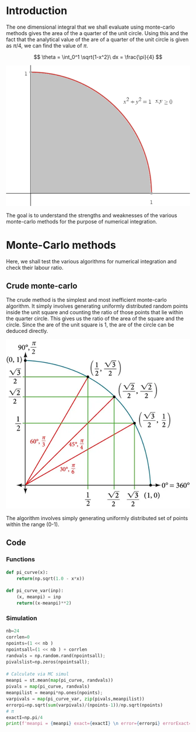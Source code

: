 <div class="HEADER drawer">

</div>

# Introduction

The one dimensional integral that we shall evaluate using monte-carlo
methods gives the area of the a quarter of the unit circle. Using this
and the fact that the analytical value of the are of a quarter of the
unit circle is given as $\pi/4$, we can find the value of $\pi$.

$$
\theta = \int_0^1 \sqrt{1-x^2}\ dx = \frac{\pi}{4}
$$

![](../figures/area_quarter_unit_circle.png)

The goal is to understand the strengths and weaknesses of the various
monte-carlo methods for the purpose of numerical integration.

# Monte-Carlo methods

Here, we shall test the various algorithms for numerical integration and
check their labour ratio.

## Crude monte-carlo

The crude method is the simplest and most inefficient monte-carlo
algorithm. It simply involves generating uniformly distributed random
points inside the unit square and counting the ratio of those points
that lie within the quarter circle. This gives us the ratio of the area
of the square and the circle. Since the are of the unit square is 1, the
are of the circle can be deduced directly.

![](../figures/crude_sampling.png)

The algorithm involves simply generating uniformly distributed set of
points within the range (0-1).

## Code

### Functions

``` python
def pi_curve(x):
    return(np.sqrt(1.0 - x*x))

def pi_curve_var(inp):
    (x, meanpi) = inp
    return((x-meanpi)**2)
```

### Simulation

``` python
nb=24
corrlen=0
npoints=(1 << nb )
npointsall=(1 << nb ) + corrlen
randvals = np.random.rand(npointsall);
pivalslist=np.zeros(npointsall);

# Calculate via MC simul
meanpi = st.mean(map(pi_curve, randvals))
pivals = map(pi_curve, randvals)
meanpilist = meanpi*np.ones(npoints);
varpivals = map(pi_curve_var, zip(pivals,meanpilist))
errorpi=np.sqrt(sum(varpivals)/(npoints-1))/np.sqrt(npoints)
# π
exactI=np.pi/4
print(f'meanpi = {meanpi} exact={exactI} \n error={errorpi} errorExact={exactI-meanpi}')

```
